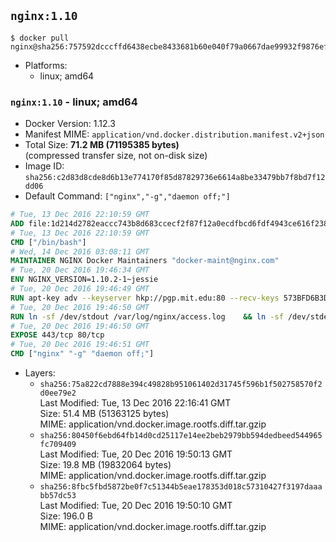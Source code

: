 ## `nginx:1.10`

```console
$ docker pull nginx@sha256:757592dcccffd6438ecbe8433681b60e040f79a0667dae99932f9876ef0a68dc
```

-	Platforms:
	-	linux; amd64

### `nginx:1.10` - linux; amd64

-	Docker Version: 1.12.3
-	Manifest MIME: `application/vnd.docker.distribution.manifest.v2+json`
-	Total Size: **71.2 MB (71195385 bytes)**  
	(compressed transfer size, not on-disk size)
-	Image ID: `sha256:c2d83d8cde8d6b13e774170f85d87829736e6614a8be33479bb7f8bd7f12dd06`
-	Default Command: `["nginx","-g","daemon off;"]`

```dockerfile
# Tue, 13 Dec 2016 22:10:59 GMT
ADD file:1d214d2782eaccc743b8d683ccecf2f87f12a0ecdfbcd6fdf4943ce616f23870 in / 
# Tue, 13 Dec 2016 22:10:59 GMT
CMD ["/bin/bash"]
# Wed, 14 Dec 2016 03:08:11 GMT
MAINTAINER NGINX Docker Maintainers "docker-maint@nginx.com"
# Tue, 20 Dec 2016 19:46:34 GMT
ENV NGINX_VERSION=1.10.2-1~jessie
# Tue, 20 Dec 2016 19:46:49 GMT
RUN apt-key adv --keyserver hkp://pgp.mit.edu:80 --recv-keys 573BFD6B3D8FBC641079A6ABABF5BD827BD9BF62 	&& echo "deb http://nginx.org/packages/debian/ jessie nginx" >> /etc/apt/sources.list 	&& apt-get update 	&& apt-get install --no-install-recommends --no-install-suggests -y 						ca-certificates 						nginx=${NGINX_VERSION} 						nginx-module-xslt 						nginx-module-geoip 						nginx-module-image-filter 						nginx-module-perl 						nginx-module-njs 						gettext-base 	&& rm -rf /var/lib/apt/lists/*
# Tue, 20 Dec 2016 19:46:50 GMT
RUN ln -sf /dev/stdout /var/log/nginx/access.log 	&& ln -sf /dev/stderr /var/log/nginx/error.log
# Tue, 20 Dec 2016 19:46:50 GMT
EXPOSE 443/tcp 80/tcp
# Tue, 20 Dec 2016 19:46:51 GMT
CMD ["nginx" "-g" "daemon off;"]
```

-	Layers:
	-	`sha256:75a822cd7888e394c49828b951061402d31745f596b1f502758570f2d0ee79e2`  
		Last Modified: Tue, 13 Dec 2016 22:16:41 GMT  
		Size: 51.4 MB (51363125 bytes)  
		MIME: application/vnd.docker.image.rootfs.diff.tar.gzip
	-	`sha256:80450f6ebd64fb14d0cd25117e14ee2beb2979bb594dedbeed544965fc709409`  
		Last Modified: Tue, 20 Dec 2016 19:50:13 GMT  
		Size: 19.8 MB (19832064 bytes)  
		MIME: application/vnd.docker.image.rootfs.diff.tar.gzip
	-	`sha256:8fbc5fbd5872be0f7c51344b5eae178353d018c57310427f3197daaabb57dc53`  
		Last Modified: Tue, 20 Dec 2016 19:50:10 GMT  
		Size: 196.0 B  
		MIME: application/vnd.docker.image.rootfs.diff.tar.gzip
